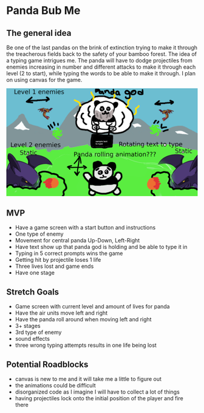 # Panda Bub Me

## The general idea


Be one of the last pandas on the brink of extinction trying to make it through the treacherous fields back to the safety of your bamboo forest. The idea of a typing game intrigues me. The panda will have to dodge projectiles from enemies increasing in number and different attacks to make it through each level (2 to start), while typing the words to be able to make it through. I plan on using canvas for the game.

![pitch picture](pitch.png)

## MVP

* Have a game screen with a start button and instructions
* One type of enemy
* Movement for central panda Up-Down, Left-Right
* Have text show up that panda god is holding and be able to type it in
* Typing in 5 correct prompts wins the game
* Getting hit by projectile loses 1 life
* Three lives lost and game ends
* Have one stage


## Stretch Goals
* Game screen with current level and amount of lives for panda
* Have the air units move left and right
* Have the panda roll around when moving left and right
* 3+ stages
* 3rd type of enemy
* sound effects
* three wrong typing attempts results in one life being lost

## Potential Roadblocks
* canvas is new to me and it will take me a little to figure out
* the animations could be difficult
* disorganized code as I imagine I will have to collect a lot of things
* having projectiles lock onto the initial position of the player and fire there
